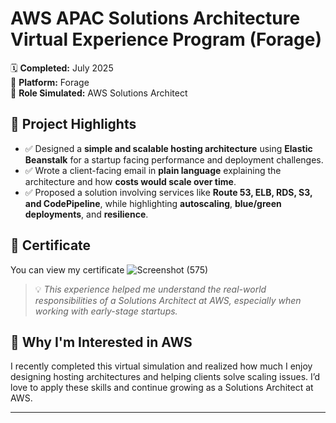# AWS APAC Solutions Architecture Virtual Experience Program (Forage)

🗓️ **Completed:** July 2025  
🏢 **Platform:** Forage  
🎯 **Role Simulated:** AWS Solutions Architect  

## 🌟 Project Highlights

- ✅ Designed a **simple and scalable hosting architecture** using **Elastic Beanstalk** for a startup facing performance and deployment challenges.
- ✅ Wrote a client-facing email in **plain language** explaining the architecture and how **costs would scale over time**.
- ✅ Proposed a solution involving services like **Route 53, ELB, RDS, S3, and CodePipeline**, while highlighting **autoscaling**, **blue/green deployments**, and **resilience**.

## 📄 Certificate
You can view my certificate 
![Screenshot (575)](https://github.com/user-attachments/assets/e09bda35-a301-4b0c-aea4-26b90ff9b761)




> 💡 *This experience helped me understand the real-world responsibilities of a Solutions Architect at AWS, especially when working with early-stage startups.*

## 🎯 Why I'm Interested in AWS

I recently completed this virtual simulation and realized how much I enjoy designing hosting architectures and helping clients solve scaling issues. I’d love to apply these skills and continue growing as a Solutions Architect at AWS.

---

